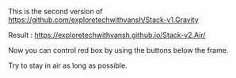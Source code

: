This is the second version of https://github.com/exploretechwithvansh/Stack-v1.Gravity

Result : https://exploretechwithvansh.github.io/Stack-v2.Air/

Now you can control red box by using the buttons below the frame.

Try to stay in air as long as possible.
